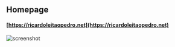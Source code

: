 ## Homepage
#### [https://ricardoleitaopedro.net](https://ricardoleitaopedro.net)

![screenshot](src/imgs/printscreen.png)
